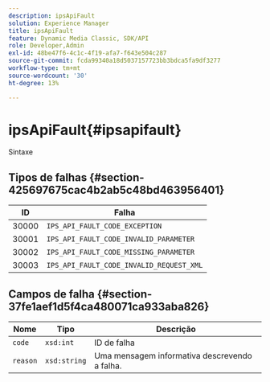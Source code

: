 ```yaml
---
description: ipsApiFault
solution: Experience Manager
title: ipsApiFault
feature: Dynamic Media Classic, SDK/API
role: Developer,Admin
exl-id: 48be47f6-4c1c-4f19-afa7-f643e504c287
source-git-commit: fcda99340a18d5037157723bb3bdca5fa9df3277
workflow-type: tm+mt
source-wordcount: '30'
ht-degree: 13%

---
```


# ipsApiFault{#ipsapifault}

Sintaxe

## Tipos de falhas {#section-425697675cac4b2ab5c48bd463956401}

| ID | Falha |
|---|---|
| 30000 | `IPS_API_FAULT_CODE_EXCEPTION` |
| 30001 | `IPS_API_FAULT_CODE_INVALID_PARAMETER` |
| 30002 | `IPS_API_FAULT_CODE_MISSING_PARAMETER` |
| 30003 | `IPS_API_FAULT_CODE_INVALID_REQUEST_XML` |

## Campos de falha {#section-37fe1aef1d5f4ca480071ca933aba826}

| Nome | Tipo | Descrição |
|---|---|---|
| `code` | `xsd:int` | ID de falha |
| `reason` | `xsd:string` | Uma mensagem informativa descrevendo a falha. |
